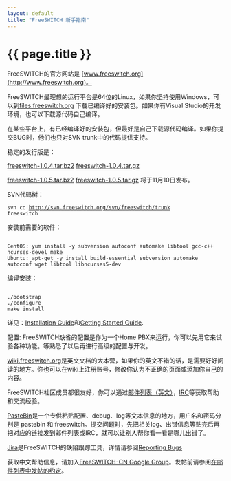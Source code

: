 ```yaml
---
layout: default
title: "FreeSWITCH 新手指南"
---
```


# {{ page.title }}

FreeSWITCH的官方网站是 [www.freeswitch.org](http://www.freeswitch.org)。

FreeSWITCH最理想的运行平台是64位的Linux，如果你坚持使用Windows，可以到[files.freeswitch.org](http://files.freeswitch.org) 下载已编译好的安装包。如果你有Visual Studio的开发环境，也可以下载源代码自己编译。

在某些平台上，有已经编译好的安装包，但最好是自己下载源代码编译。如果你提交BUG时，他们也只对SVN trunk中的代码提供支持。

稳定的发行版是：

[freeswitch-1.0.4.tar.bz2](http://files.freeswitch.org/freeswitch-1.0.4.tar.bz2)
[freeswitch-1.0.4.tar.gz](http://files.freeswitch.org/freeswitch-1.0.4.tar.gz)

[freeswitch-1.0.5.tar.bz2](http://files.freeswitch.org/freeswitch-1.0.5.tar.bz2)
[freeswitch-1.0.5.tar.gz](http://files.freeswitch.org/freeswitch-1.0.5.tar.gz)
将于11月10日发布。

SVN代码树：

<code>svn co http://svn.freeswitch.org/svn/freeswitch/trunk freeswitch</code>

安装前需要的软件：

<code>
CentOS: yum install -y subversion autoconf automake libtool gcc-c++ ncurses-devel make
Ubuntu: apt-get -y install build-essential subversion automake autoconf wget libtool libncurses5-dev
</code>


编译安装：

<code>
./bootstrap
./configure
make install
</code>

详见：[Installation Guide](http://wiki.freeswitch.org/wiki/Installation_Guide)和[Getting Started Guide](http://wiki.freeswitch.org/wiki/Getting_Started_Guide).

配置: FreeSWITCH缺省的配置是作为一个Home PBX来运行，你可以先用它来试验各种功能。等熟悉了以后再进行高级的配置与开发。

[wiki.freeswitch.org](http://wiki.freeswitch.org)是英文文档的大本营，如果你的英文不错的话，是需要好好阅读的地方。你也可以在wiki上注册账号，修改你认为不正确的页面或添加你自己的内容。

FreeSWITCH社区成员都很友好，你可以通过[邮件列表（英文）](lists.freeswitch.org)，[IRC](http://wiki.freeswitch.org/wiki/IRC)等获取帮助和交流经验。

[PasteBin](http://pastebin.freeswitch.org/)是一个专供粘贴配置、debug、log等文本信息的地方，用户名和密码分别是 pastebin 和 freeswitch。提交问题时，先把相关log、出错信息等贴完后再把对应的链接发到邮件列表或IRC，就可以让别人帮你看一看是哪儿出错了。

[Jira](jira.freeswitch.org)是FreeSWITCH的缺陷跟踪工具，详情请参阅[Reporting Bugs]( http://wiki.freeswitch.org/wiki/Reporting_Bugs)

获取中文帮助信息，请加入[FreeSWITCH-CN Google Group](http://groups.google.com/group/freeswitch-cn)。发帖前请参阅[在邮件列表中发帖的约定](http://groups.google.com/group/freeswitch-cn/web/%E5%9C%A8%E9%82%AE%E4%BB%B6%E5%88%97%E8%A1%A8%E4%B8%AD%E5%8F%91%E5%B8%96%E7%9A%84%E7%BA%A6%E5%AE%9A)。
